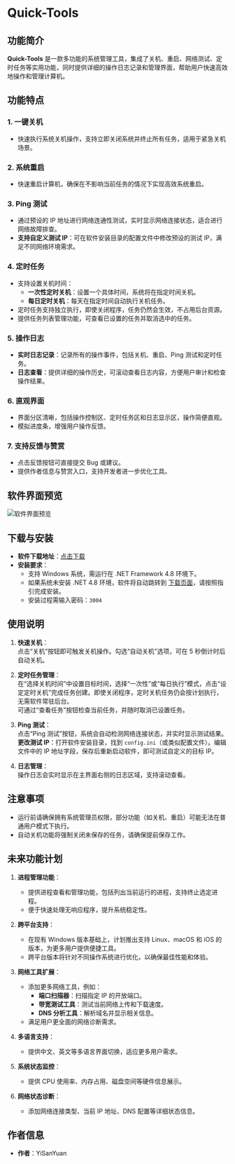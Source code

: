 # Quick-Tools

## 功能简介

**Quick-Tools** 是一款多功能的系统管理工具，集成了关机、重启、网络测试、定时任务等实用功能，同时提供详细的操作日志记录和管理界面，帮助用户快速高效地操作和管理计算机。

## 功能特点

### 1. 一键关机
- 快速执行系统关机操作，支持立即关闭系统并终止所有任务，适用于紧急关机场景。

### 2. 系统重启
- 快速重启计算机，确保在不影响当前任务的情况下实现高效系统重启。

### 3. Ping 测试
- 通过预设的 IP 地址进行网络连通性测试，实时显示网络连接状态，适合进行网络故障排查。
- **支持自定义测试 IP**：可在软件安装目录的配置文件中修改预设的测试 IP，满足不同网络环境需求。

### 4. 定时任务
- 支持设置关机时间：
  - **一次性定时关机**：设置一个具体时间，系统将在指定时间关机。
  - **每日定时关机**：每天在指定时间自动执行关机任务。
- 定时任务支持独立执行，即使关闭程序，任务仍然会生效，不占用后台资源。
- 提供任务列表管理功能，可查看已设置的任务并取消选中的任务。

### 5. 操作日志
- **实时日志记录**：记录所有的操作事件，包括关机、重启、Ping 测试和定时任务。
- **日志查看**：提供详细的操作历史，可滚动查看日志内容，方便用户审计和检查操作结果。

### 6. 直观界面
- 界面分区清晰，包括操作控制区、定时任务区和日志显示区，操作简便直观。
- 模拟进度条，增强用户操作反馈。

### 7. 支持反馈与赞赏
- 点击反馈按钮可直接提交 Bug 或建议。
- 提供作者信息与赞赏入口，支持开发者进一步优化工具。

## 软件界面预览

![软件界面预览](https://zero001.us.kg/webdav/document/2025-01-05.png)

## 下载与安装

- **软件下载地址**：[点击下载](https://github.com/boy86001/Quick-Tools/releases)
- **安装要求**：
  - 支持 Windows 系统，需运行在 .NET Framework 4.8 环境下。
  - 如果系统未安装 .NET 4.8 环境，软件将自动跳转到 [下载页面](https://dotnet.microsoft.com/download/dotnet-framework/net48)，请按照指引完成安装。
  - 安装过程需输入密码：`3004`

## 使用说明

1. **快速关机**：  
   点击“关机”按钮即可触发关机操作。勾选“自动关机”选项，可在 5 秒倒计时后自动关机。

2. **定时任务管理**：  
   在“选择关机时间”中设置目标时间，选择“一次性”或“每日执行”模式，点击“设定定时关机”完成任务创建。即使关闭程序，定时关机任务仍会按计划执行，无需软件常驻后台。  
   可通过“查看任务”按钮检查当前任务，并随时取消已设置任务。

3. **Ping 测试**：  
   点击“Ping 测试”按钮，系统会自动检测网络连接状态，并实时显示测试结果。  
   **更改测试 IP**：打开软件安装目录，找到 `config.ini`（或类似配置文件）。编辑文件中的 IP 地址字段，保存后重新启动软件，即可测试自定义的目标 IP。

4. **日志管理**：  
   操作日志会实时显示在主界面右侧的日志区域，支持滚动查看。

## 注意事项

- 运行前请确保拥有系统管理员权限，部分功能（如关机、重启）可能无法在普通用户模式下执行。
- 自动关机功能将强制关闭未保存的任务，请确保提前保存工作。

## 未来功能计划

1. **进程管理功能**：  
   - 提供进程查看和管理功能，包括列出当前运行的进程，支持终止选定进程。  
   - 便于快速处理无响应程序，提升系统稳定性。  

2. **跨平台支持**：  
   - 在现有 Windows 版本基础上，计划推出支持 Linux、macOS 和 iOS 的版本，为更多用户提供便捷工具。  
   - 跨平台版本将针对不同操作系统进行优化，以确保最佳性能和体验。

3. **网络工具扩展**：  
   - 添加更多网络工具，例如：
     - **端口扫描器**：扫描指定 IP 的开放端口。
     - **带宽测试工具**：测试当前网络上传和下载速度。
     - **DNS 分析工具**：解析域名并显示相关信息。
   - 满足用户更全面的网络诊断需求。

4. **多语言支持**：  
   - 提供中文、英文等多语言界面切换，适应更多用户需求。

5. **系统状态监控**：  
   - 提供 CPU 使用率、内存占用、磁盘空间等硬件信息展示。

6. **网络状态诊断**：  
   - 添加网络连接类型、当前 IP 地址、DNS 配置等详细状态信息。

## 作者信息

- **作者**：YiSanYuan